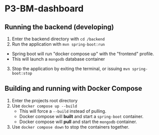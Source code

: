 # P3-BM-dashboard

## Running the backend (developing)
1. Enter the backend directory with `cd /backend`
2. Run the application with `mvn spring-boot:run`
  - Spring boot will run "docker compose up" with the "frontend" profile.
  - This will launch a `mongodb` database container
3. Stop the application by exiting the terminal, or issuing `mvn spring-boot:stop`

## Building and running with Docker Compose
1. Enter the projects root directory
2. Use `docker compose up --build`
   - This will force a `--build` instead of pulling.
   - Docker compose will **built** and start a `spring-boot` container.
   - Docker compose will **pull** and start the `mongodb` container.
3. Use `docker compose down` to stop the containers together.